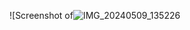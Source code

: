 ![Screenshot of![IMG_20240509_135226](https://github.com/Bebellacs/Anisah/assets/169592396/4f464710-0d87-4951-85c6-f3ac39a3d87c)
